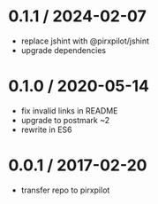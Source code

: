 
0.1.1 / 2024-02-07
==================

 * replace jshint with @pirxpilot/jshint
 * upgrade dependencies

0.1.0 / 2020-05-14
==================

 * fix invalid links in README
 * upgrade to postmark ~2
 * rewrite in ES6

0.0.1 / 2017-02-20
==================

 * transfer repo to pirxpilot

